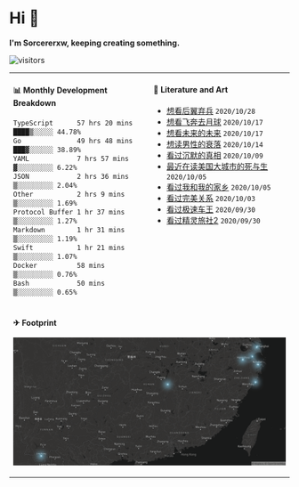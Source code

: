 # Hi 👋

**I'm Sorcererxw, keeping creating something.**

![visitors](https://visitor-badge.glitch.me/badge?page_id=sorcererxw.sorcererx)

<table width="800px">
<tr>
<td valign="top" width="50%">

#### 📊 Monthly Development Breakdown

<!--START_SECTION:waka-->
```text
TypeScript      57 hrs 20 mins ████▒░░░░░ 44.78%
Go              49 hrs 48 mins ███▓░░░░░░ 38.89%
YAML            7 hrs 57 mins  ▓░░░░░░░░░ 6.22%
JSON            2 hrs 36 mins  ▒░░░░░░░░░ 2.04%
Other           2 hrs 9 mins   ▒░░░░░░░░░ 1.69%
Protocol Buffer 1 hr 37 mins   ▒░░░░░░░░░ 1.27%
Markdown        1 hr 31 mins   ▒░░░░░░░░░ 1.19%
Swift           1 hr 21 mins   ▒░░░░░░░░░ 1.07%
Docker          58 mins        ▒░░░░░░░░░ 0.76%
Bash            50 mins        ▒░░░░░░░░░ 0.65%
```
<!--END_SECTION:waka-->

<td valign="top" width="50%">

#### 💃 Literature and Art

<!--START_SECTION:douban-->
* [想看后翼弃兵](http://movie.douban.com/subject/32579283/) <code>2020/10/28</code>
* [想看飞奔去月球](http://movie.douban.com/subject/30141681/) <code>2020/10/17</code>
* [想看未来的未来](http://movie.douban.com/subject/27045615/) <code>2020/10/17</code>
* [想读男性的衰落](https://book.douban.com/subject/35016930/) <code>2020/10/14</code>
* [看过沉默的真相](http://movie.douban.com/subject/33447642/) <code>2020/10/09</code>
* [最近在读美国大城市的死与生](https://book.douban.com/subject/34907883/) <code>2020/10/05</code>
* [看过我和我的家乡](http://movie.douban.com/subject/35051512/) <code>2020/10/05</code>
* [看过完美关系](http://movie.douban.com/subject/30221758/) <code>2020/10/03</code>
* [看过极速车王](http://movie.douban.com/subject/6538866/) <code>2020/09/30</code>
* [看过精灵旅社2](http://movie.douban.com/subject/21327493/) <code>2020/09/30</code>

<!--END_SECTION:douban-->

</td>
</tr>
<tr>
<td colspan="2">

#### ✈ Footprint

![footprint](./footprint.png)

</td>
</tr>
</table>


